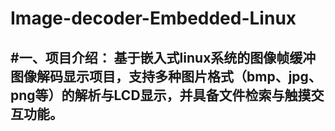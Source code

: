 # Image-decoder-Embedded-Linux
#一、项目介绍：
基于嵌入式linux系统的图像帧缓冲图像解码显示项目，支持多种图片格式（bmp、jpg、png等）的解析与LCD显示，并具备文件检索与触摸交互功能。
-------------------------------------------------------------------

